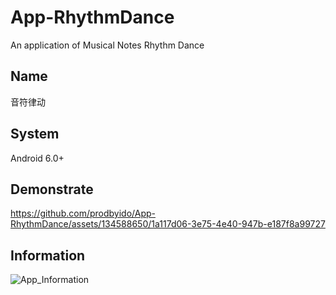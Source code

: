 # App-RhythmDance
An application of Musical Notes Rhythm Dance

## Name
音符律动

## System
Android 6.0+

## Demonstrate
https://github.com/prodbyido/App-RhythmDance/assets/134588650/1a117d06-3e75-4e40-947b-e187f8a99727

## Information
![App_Information](https://github.com/prodbyido/App-RhythmDance/assets/134588650/ef0f2405-c17b-45d8-bd1c-b57dd085fb05)
